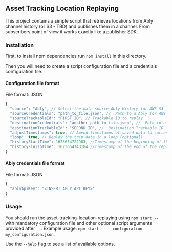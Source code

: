## Asset Tracking Location Replaying

This project contains a simple script that retrieves locations from Ably channel history (or S3 - TBD) and publishes them in a channel. From subscribers point of view it works exactly like a publisher SDK.

### Installation

First, to install npm dependencies run `npm install` in this directory.

Then you will need to create a script configuration file and a credentials configuration file.

#### Configuration file format

File format: JSON

```javascript
{
  "source": "Ably", // Select the data source Ably History (or AWS S3 - TBD)
  "sourceCredentials": "path_to_file.json", //  Path to a Ably (or AWS - TBD) credentials file for accessing the source file
  "sourceTrackableId": "FIRST_ID", // Trackable ID to replay
  "destinationCredentials": "another_path_to_file.json", //  Path to a file with Ably destination credentials (optional)
  "destinationTrackableId": "SECOND_ID", //  Destination Trackable ID  (optional)
  "adjustTimestamps": true, // Amend timestamps of saved data to current time (optional)
  "loop": true, // Replay the trip data in a loop (optional)
  "historyStartTime": 1623654722903, //Timestamp of the beginning of the replaying data (optional)
  "historyFinishTime": 1623654743184 //Timestamp of the end of the replaying data (optional)
}
```

#### Ably credentials file format

File format: JSON

```javascript
{
  "ablyApiKey": "<INSERT_ABLY_API_KEY>"
}
```

### Usage

You should run the asset-tracking-location-replaying using `npm start --` with mandatory configuration file and other optional script arguments provided after `--`.
Example usage: `npm start -- --configuration my_configuration.json`.

Use the `--help` flag to see a list of available options.
